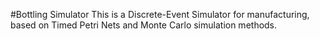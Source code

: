 #Bottling Simulator
This is a Discrete-Event Simulator for manufacturing, based on Timed Petri Nets and Monte Carlo simulation methods.
